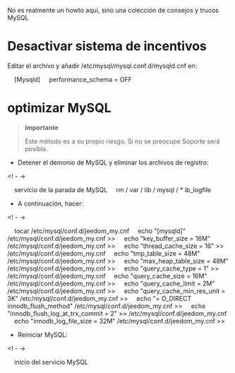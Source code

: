 No es realmente un howto aquí, sino una colección de consejos y trucos
MySQL

Desactivar sistema de incentivos
================================

Editar el archivo y añadir /etc/mysql/mysql.conf.d/mysqld.cnf en:

    [Mysqld]
    performance_schema = OFF

optimizar MySQL
===============

> **Importante**
>
> Este método es a su propio riesgo. Si no se preocupe
> Soporte será posible.

-   Detener el demonio de MySQL y eliminar los archivos de registro:

<! - ->

    servicio de la parada de MySQL
    rm / var / lib / mysql / * ib_logfile

-   A continuación, hacer:

<! - ->

    tocar /etc/mysql/conf.d/jeedom_my.cnf
    echo "[mysqld]" /etc/mysql/conf.d/jeedom_my.cnf >>
    echo "key_buffer_size = 16M" /etc/mysql/conf.d/jeedom_my.cnf >>
    echo "thread_cache_size = 16" >> /etc/mysql/conf.d/jeedom_my.cnf
    echo "tmp_table_size = 48M" /etc/mysql/conf.d/jeedom_my.cnf >>
    echo "max_heap_table_size = 48M" /etc/mysql/conf.d/jeedom_my.cnf >>
    echo "query_cache_type = 1" >> /etc/mysql/conf.d/jeedom_my.cnf
    echo "query_cache_size = 16M" /etc/mysql/conf.d/jeedom_my.cnf >>
    echo "query_cache_limit = 2M" /etc/mysql/conf.d/jeedom_my.cnf >>
    echo "query_cache_min_res_unit = 3K" /etc/mysql/conf.d/jeedom_my.cnf >>
    echo "= O_DIRECT innodb_flush_method" /etc/mysql/conf.d/jeedom_my.cnf >>
    echo "innodb_flush_log_at_trx_commit = 2" >> /etc/mysql/conf.d/jeedom_my.cnf
    echo "innodb_log_file_size = 32M" /etc/mysql/conf.d/jeedom_my.cnf >>

-   Reiniciar MySQL:

<! - ->

    inicio del servicio MySQL
